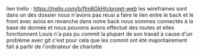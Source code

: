 lien trello : https://trello.com/b/fIm8GkHh/projet-web
les wireframes sont dans un des dossier
nous n'avons pas reusi a faire le lien entre le back et le front avec axios 
en revanche dans notre back nous sommes connectés à la base de donnée et nous pouvons avons effectué des routes et elles 
fonctionnent 
Louis n'a pas pu commit la plupart de son travail à cause d'un problème avec git 
c'est pour cela que les commit ont été majoritairement fait à partir de l'ordinateur de charlotte 